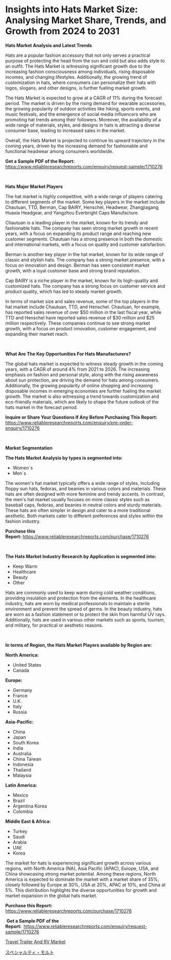 <p><h1>Insights into Hats Market Size: Analysing Market Share, Trends, and Growth from 2024 to 2031</h1></p><p><strong>Hats Market Analysis and Latest Trends</strong></p>
<p><p>Hats are a popular fashion accessory that not only serves a practical purpose of protecting the head from the sun and cold but also adds style to an outfit. The Hats Market is witnessing significant growth due to the increasing fashion consciousness among individuals, rising disposable incomes, and changing lifestyles. Additionally, the growing trend of customization in hats, where consumers can personalize their hats with logos, slogans, and other designs, is further fueling market growth.</p><p>The Hats Market is expected to grow at a CAGR of 11% during the forecast period. The market is driven by the rising demand for wearable accessories, the growing popularity of outdoor activities like hiking, sports events, and music festivals, and the emergence of social media influencers who are promoting hat trends among their followers. Moreover, the availability of a wide range of materials, styles, and designs in hats is attracting a diverse consumer base, leading to increased sales in the market.</p><p>Overall, the Hats Market is projected to continue its upward trajectory in the coming years, driven by the increasing demand for fashionable and functional headwear among consumers worldwide.</p></p>
<p><strong>Get a Sample PDF of the Report:&nbsp;</strong> <a href="https://www.reliableresearchreports.com/enquiry/request-sample/1710276">https://www.reliableresearchreports.com/enquiry/request-sample/1710276</a></p>
<p>&nbsp;</p>
<p><strong>Hats Major Market Players</strong></p>
<p><p>The hat market is highly competitive, with a wide range of players catering to different segments of the market. Some key players in the market include Chautuan, TTD, Berman, Cap BAIRY, Henschel, Headwear, Zhangjiagang Huaxia Headgear, and Yangzhou Everbright Caps Manufacture.</p><p>Chautuan is a leading player in the market, known for its trendy and fashionable hats. The company has seen strong market growth in recent years, with a focus on expanding its product range and reaching new customer segments. Chautuan has a strong presence in both the domestic and international markets, with a focus on quality and customer satisfaction.</p><p>Berman is another key player in the hat market, known for its wide range of classic and stylish hats. The company has a strong market presence, with a focus on innovation and design. Berman has seen consistent market growth, with a loyal customer base and strong brand reputation.</p><p>Cap BAIRY is a niche player in the market, known for its high-quality and customized hats. The company has a strong focus on customer service and product quality, which has led to steady market growth.</p><p>In terms of market size and sales revenue, some of the top players in the hat market include Chautuan, TTD, and Henschel. Chautuan, for example, has reported sales revenue of over $50 million in the last fiscal year, while TTD and Henschel have reported sales revenue of $30 million and $25 million respectively. These companies continue to see strong market growth, with a focus on product innovation, customer engagement, and expanding their market reach.</p></p>
<p>&nbsp;</p>
<p><strong>What Are The Key Opportunities For Hats Manufacturers?</strong></p>
<p><p>The global hats market is expected to witness steady growth in the coming years, with a CAGR of around 4% from 2021 to 2026. The increasing emphasis on fashion and personal style, along with the rising awareness about sun protection, are driving the demand for hats among consumers. Additionally, the growing popularity of online shopping and increasing disposable incomes in emerging economies are further fueling the market growth. The market is also witnessing a trend towards customization and eco-friendly materials, which are likely to shape the future outlook of the hats market in the forecast period.</p></p>
<p><strong>Inquire or Share Your Questions If Any Before Purchasing This Report:</strong> <a href="https://www.reliableresearchreports.com/enquiry/pre-order-enquiry/1710276">https://www.reliableresearchreports.com/enquiry/pre-order-enquiry/1710276</a></p>
<p>&nbsp;</p>
<p><strong>Market Segmentation</strong></p>
<p><strong>The Hats Market Analysis by types is segmented into:</strong></p>
<p><ul><li>Women`s</li><li>Men`s</li></ul></p>
<p><p>The women's hat market typically offers a wide range of styles, including floppy sun hats, fedoras, and beanies in various colors and materials. These hats are often designed with more feminine and trendy accents. In contrast, the men's hat market usually focuses on more classic styles such as baseball caps, fedoras, and beanies in neutral colors and sturdy materials. These hats are often simpler in design and cater to a more traditional aesthetic. Both markets cater to different preferences and styles within the fashion industry.</p></p>
<p><strong>Purchase this Report:&nbsp;</strong><a href="https://www.reliableresearchreports.com/purchase/1710276">https://www.reliableresearchreports.com/purchase/1710276</a></p>
<p>&nbsp;</p>
<p><strong>The Hats Market Industry Research by Application is segmented into:</strong></p>
<p><ul><li>Keep Warm</li><li>Healthcare</li><li>Beauty</li><li>Other</li></ul></p>
<p><p>Hats are commonly used to keep warm during cold weather conditions, providing insulation and protection from the elements. In the healthcare industry, hats are worn by medical professionals to maintain a sterile environment and prevent the spread of germs. In the beauty industry, hats are worn as a fashion statement or to protect the skin from harmful UV rays. Additionally, hats are used in various other markets such as sports, tourism, and military, for practical or aesthetic reasons.</p></p>
<p>&nbsp;</p>
<p><strong>In terms of Region, the Hats Market Players available by Region are:</strong></p>
<p>
    <p> <strong> North America: </strong>
        <ul>
            <li>United States</li>
            <li>Canada</li>
        </ul>
        </p> 
    <p> <strong> Europe: </strong>
        <ul>
            <li>Germany</li>
            <li>France</li>
            <li>U.K.</li>
            <li>Italy</li>
            <li>Russia</li>
        </ul>
        </p> 
    <p> <strong> Asia-Pacific: </strong>
        <ul>
            <li>China</li>
            <li>Japan</li>
            <li>South Korea</li>
            <li>India</li>
            <li>Australia</li>
            <li>China Taiwan</li>
            <li>Indonesia</li>
            <li>Thailand</li>
            <li>Malaysia</li>
        </ul>
        </p> 
    <p> <strong> Latin America: </strong>
        <ul>
            <li>Mexico</li>
            <li>Brazil</li>
            <li>Argentina Korea</li>
            <li>Colombia</li>
        </ul>
        </p> 
    <p> <strong> Middle East & Africa: </strong>
        <ul>
            <li>Turkey</li>
            <li>Saudi</li>
            <li>Arabia</li>
            <li>UAE</li>
            <li>Korea</li>
        </ul>
    </p>
    </p>
<p><p>The market for hats is experiencing significant growth across various regions, with North America (NA), Asia Pacific (APAC), Europe, USA, and China showcasing strong market potential. Among these regions, North America is expected to dominate the market with a market share of 35%, closely followed by Europe at 30%, USA at 20%, APAC at 10%, and China at 5%. This distribution highlights the diverse opportunities for growth and market expansion in the global hats market.</p></p>
<p><strong>Purchase this Report: </strong><a href="https://www.reliableresearchreports.com/purchase/1710276">https://www.reliableresearchreports.com/purchase/1710276</a></p>
<p>&nbsp;<strong>Get a Sample PDF of the Report:&nbsp;&nbsp;</strong><a href="https://www.reliableresearchreports.com/enquiry/request-sample/1710276">https://www.reliableresearchreports.com/enquiry/request-sample/1710276</a></p>
<p><strong></strong></p>
<p><p><a href="https://rainy-horn-d69.notion.site/Travel-Trailer-And-RV-Market-Size-Market-Share-and-Global-Market-Analysis-Report-2024-2031-2863dd03195343b6ba519af78e8ad8a2">Travel Trailer And RV Market</a></p><p><a href="https://medium.com/@gustavorn8776xcc/%E5%B0%82%E9%96%80%E6%80%A7%E9%BA%A6%E8%8A%BD%E5%B8%82%E5%A0%B4%E8%AA%BF%E6%9F%BB%E3%83%AC%E3%83%9D%E3%83%BC%E3%83%88-%E3%81%9D%E3%81%AE%E6%AD%B4%E5%8F%B2%E3%81%A82031%E5%B9%B4%E3%81%BE%E3%81%A7%E3%81%AE%E4%BA%88%E6%B8%AC-3a1c768ff278">スペシャルティ・モルト</a></p></p>